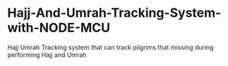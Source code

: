 # Hajj-And-Umrah-Tracking-System-with-NODE-MCU
Hajj Umrah Tracking system that can track pilgrims that missing during performing Hajj and Umrah

